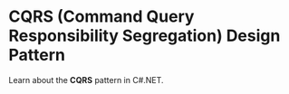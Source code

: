 # CQRS (Command Query Responsibility Segregation) Design Pattern
<p>Learn about the <b>CQRS</b> pattern in C#.NET.</p>
